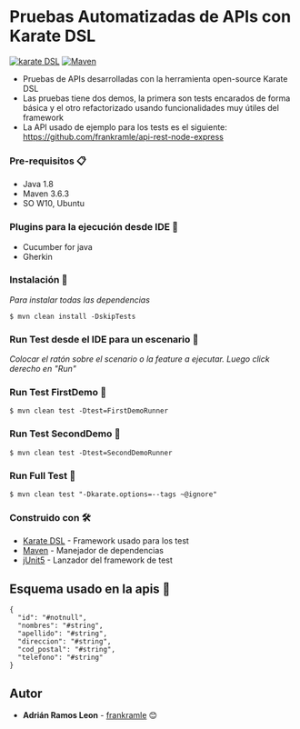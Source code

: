# Pruebas Automatizadas de APIs con Karate DSL

[![karate DSL](https://img.shields.io/badge/karate%20DSL-v0.9.4-brightgreen)](https://github.com/intuit/karate/tree/v0.9.4)
[![Maven](https://img.shields.io/badge/maven-v3.6.3-blue)](https://maven.apache.org/download.cgi#downloading-apache-maven-3-6-3)

- Pruebas de APIs desarrolladas con la herramienta open-source Karate DSL
- Las pruebas tiene dos demos, la primera son tests encarados de forma básica y el otro refactorizado usando funcionalidades muy útiles del framework
- La API usado de ejemplo para los tests es el siguiente: https://github.com/frankramle/api-rest-node-express

### Pre-requisitos 📋

- Java 1.8
- Maven 3.6.3
- SO W10, Ubuntu


### Plugins para la ejecución desde IDE 🔌

- Cucumber for java
- Gherkin


### Instalación 🔧

_Para instalar todas las dependencias_

```
$ mvn clean install -DskipTests
```


### Run Test desde el IDE para un escenario 📢

_Colocar el ratón sobre el scenario o la feature a ejecutar. Luego click derecho en "Run"_


### Run Test FirstDemo 🚀

```
$ mvn clean test -Dtest=FirstDemoRunner
```


### Run Test SecondDemo 🚀

```
$ mvn clean test -Dtest=SecondDemoRunner
```


### Run Full Test 🚀

```
$ mvn clean test "-Dkarate.options=--tags ~@ignore"
```


### Construido con 🛠

* [Karate DSL](https://github.com/intuit/karate) - Framework usado para los test
* [Maven](https://maven.apache.org/) - Manejador de dependencias
* [jUnit5](https://junit.org/junit5/docs/current/user-guide/#overview) - Lanzador del framework de test


## Esquema usado en la apis 📖

```
{
  "id": "#notnull",
  "nombres": "#string",
  "apellido": "#string",
  "direccion": "#string",
  "cod_postal": "#string",
  "telefono": "#string"
} 
```


## Autor

* **Adrián Ramos Leon** - [frankramle](https://github.com/frankramle) 😊